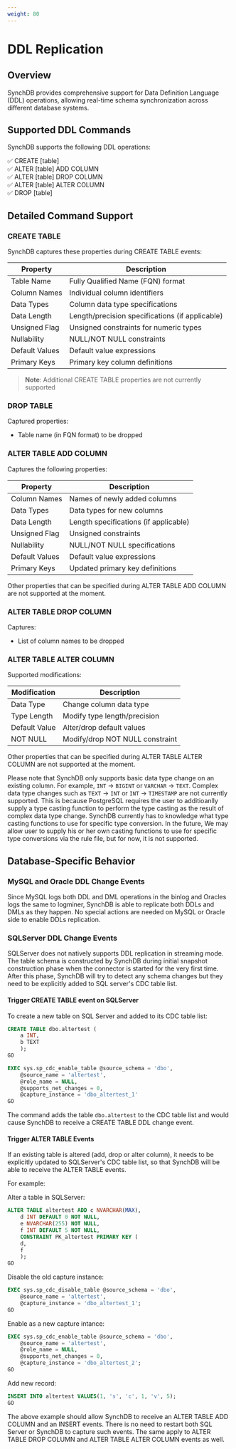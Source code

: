 ```yaml
---
weight: 80
---
```

# DDL Replication

## Overview
SynchDB provides comprehensive support for Data Definition Language (DDL) operations, allowing real-time schema synchronization across different database systems.

## Supported DDL Commands
SynchDB supports the following DDL operations:

✅ CREATE [table]  
✅ ALTER [table] ADD COLUMN  
✅ ALTER [table] DROP COLUMN  
✅ ALTER [table] ALTER COLUMN  
✅ DROP [table]  

## Detailed Command Support
### CREATE TABLE
SynchDB captures these properties during CREATE TABLE events:

| Property | Description |
|----------|-------------|
| Table Name | Fully Qualified Name (FQN) format |
| Column Names | Individual column identifiers |
| Data Types | Column data type specifications |
| Data Length | Length/precision specifications (if applicable) |
| Unsigned Flag | Unsigned constraints for numeric types |
| Nullability | NULL/NOT NULL constraints |
| Default Values | Default value expressions |
| Primary Keys | Primary key column definitions |

> **Note**: Additional CREATE TABLE properties are not currently supported

### DROP TABLE
Captured properties:
- Table name (in FQN format) to be dropped

### ALTER TABLE ADD COLUMN
Captures the following properties:

| Property | Description |
|----------|-------------|
| Column Names | Names of newly added columns |
| Data Types | Data types for new columns |
| Data Length | Length specifications (if applicable) |
| Unsigned Flag | Unsigned constraints |
| Nullability | NULL/NOT NULL specifications |
| Default Values | Default value expressions |
| Primary Keys | Updated primary key definitions |

Other properties that can be specified during ALTER TABLE ADD COLUMN  are not supported at the moment.

### ALTER TABLE DROP COLUMN
Captures:
- List of column names to be dropped

### ALTER TABLE ALTER COLUMN
Supported modifications:

| Modification | Description |
|--------------|-------------|
| Data Type | Change column data type |
| Type Length | Modify type length/precision |
| Default Value | Alter/drop default values |
| NOT NULL | Modify/drop NOT NULL constraint |

Other properties that can be specified during ALTER TABLE ALTER COLUMN  are not supported at the moment.

Please note that SynchDB only supports basic data type change on an existing column. For example, `INT` → `BIGINT` or `VARCHAR` → `TEXT`. Complex data type changes such as  `TEXT` → `INT` or `INT` → `TIMESTAMP` are not currently supported. This is because PostgreSQL requires the user to additioanlly supply a type casting function to perform the type casting as the result of complex data type change. SynchDB currently has to knowledge what type casting functions to use for specific type conversion. In the future, We may allow user to supply his or her own casting functions to use for specific type conversions via the rule file, but for now, it is not supported.

## Database-Specific Behavior
### MySQL and Oracle DDL Change Events
Since MySQL logs both DDL and DML operations in the binlog and Oracles logs the same to logminer, SynchDB is able to replicate both DDLs and DMLs as they happen. No special actions are needed on MySQL or Oracle side to enable DDLs replication.

### SQLServer DDL Change Events 
SQLServer does not natively supports DDL replication in streaming mode. The table schema is constructed by SynchDB during initial snapshot construction phase when the connector is started for the very first time. After this phase, SynchDB will try to detect any schema changes but they need to be explicitly added to SQL server's CDC table list.

#### Trigger CREATE TABLE event on SQLServer
To create a new table on SQL Server and added to its CDC table list:
```sql
CREATE TABLE dbo.altertest (
	a INT,
	b TEXT
	);
GO

EXEC sys.sp_cdc_enable_table @source_schema = 'dbo',
	@source_name = 'altertest',
	@role_name = NULL,
	@supports_net_changes = 0,
	@capture_instance = 'dbo_altertest_1'
GO
```

The command adds the table `dbo.altertest` to the CDC table list and would cause SynchDB to receive a CREATE TABLE DDL change event.

#### Trigger ALTER TABLE Events
If an existing table is altered (add, drop or alter column), it needs to be explicitly updated to SQLServer's CDC table list, so that SynchDB will be able to receive the ALTER TABLE events.

For example:

Alter a table in SQLServer:
```sql
ALTER TABLE altertest ADD c NVARCHAR(MAX),
	d INT DEFAULT 0 NOT NULL,
	e NVARCHAR(255) NOT NULL,
	f INT DEFAULT 5 NOT NULL,
	CONSTRAINT PK_altertest PRIMARY KEY (
	d,
	f
	);
GO
```

Disable the old capture instance:
```sql
EXEC sys.sp_cdc_disable_table @source_schema = 'dbo',
	@source_name = 'altertest',
	@capture_instance = 'dbo_altertest_1';
GO
```

Enable as a new capture intance:
```sql
EXEC sys.sp_cdc_enable_table @source_schema = 'dbo',
	@source_name = 'altertest',
	@role_name = NULL,
	@supports_net_changes = 0,
	@capture_instance = 'dbo_altertest_2';
GO
```

Add new record:
```sql
INSERT INTO altertest VALUES(1, 's', 'c', 1, 'v', 5);
GO
```

The above example should allow SynchDB to receive an ALTER TABLE ADD COLUMN and an INSERT events. There is no need to restart both SQL Server or SynchDB to capture such events. The same apply to ALTER TABLE DROP COLUMN and ALTER TABLE ALTER COLUMN events as well.



